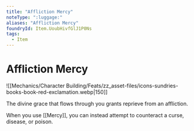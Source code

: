 ```yaml
---
title: "Affliction Mercy"
noteType: ":luggage:"
aliases: "Affliction Mercy"
foundryId: Item.UoubHivfGlJ1P0Ns
tags:
  - Item
---
```


# Affliction Mercy
![[Mechanics/Character Building/Feats/zz_asset-files/icons-sundries-books-book-red-exclamation.webp|150]]

The divine grace that flows through you grants reprieve from an affliction.

When you use [[Mercy]], you can instead attempt to counteract a curse, disease, or poison.
